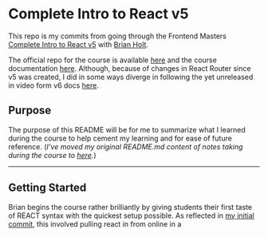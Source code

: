 # Complete Intro to React v5

This repo is my commits from going through the Frontend Masters [Complete Intro to React v5](https://frontendmasters.com/courses/complete-react-v5/) with [Brian Holt](https://frontendmasters.com/teachers/brian-holt/).

The official repo for the course is available [here](https://github.com/btholt/complete-intro-to-react-v5) and the course documentation [here](https://btholt.github.io/complete-intro-to-react-v5/).  Although, because of changes in React Router since v5 was created, I did in some ways diverge in following the yet unreleased in video form v6 docs [here](https://btholt.github.io/complete-intro-to-react-v6/).

## Purpose

The purpose of this README will be for me to summarize what I learned during the course to help cement my learning and for ease of future reference.  (*I've moved my original README.md content of notes taking during the course to [here](./NOTES.md).*)

----

## Getting Started

Brian begins the course rather brilliantly by giving students their first taste of REACT syntax with the quickest setup possible. As reflected in [my initial commit](https://github.com/djwilkins/Complete-Intro-to-React-v5/commit/9353ed97ffd213f27eb37a1ff68896b436f9b478), this involved pulling react in from online in a <script> tag (CDN style) and writing some very basic react in another <script> tag in index.html directly.  *(Not a best practice - just a nice way to get moving quickly.)*

That very basic React is simply a [function component](https://reactjs.org/docs/components-and-props.html "See Function vs Class Component distinction in official docs here") called App that returns a header element wrapped in a div element.

---

## Function Components and Props

After spawing off our React js into its own App.js file ([here](https://github.com/djwilkins/Complete-Intro-to-React-v5/commit/e5614e021c2a966e45d1469e24606a43f277b18c)), we then add a new **function component** called Pet and utilize it three times in our App component ([here](https://github.com/djwilkins/Complete-Intro-to-React-v5/commit/fa896f4667f14b00329277e53535fb771614337e)).

We then implement [props](https://reactjs.org/docs/components-and-props.html) by passing them down from our App component into each Pet component one by one ([here](https://github.com/djwilkins/Complete-Intro-to-React-v5/commit/4a0d7444970f30a161a94c4d4de39209f7082fe0)). 

We also learn to utilize [destructuring](https://developer.mozilla.org/en-US/docs/Web/JavaScript/Reference/Operators/Destructuring_assignment) (JS ES6) in passing props to avoid redundant dot notation in our child component ([here](https://github.com/djwilkins/Complete-Intro-to-React-v5/commit/e482f4e07c5efa5e20ebd752fb9509155ab036a2)).

---

## Node.js and Tooling

Next we initialize our project folder as a node project (with "npm init -y") so we can start managing packages in a package.json file ([here](https://github.com/djwilkins/Complete-Intro-to-React-v5/commit/ab299694f4cf7e97728a98b9f3d15f5de26195a4)) and add a .gitignore to avoid commiting packages installed under node_modules to git ([here](https://github.com/djwilkins/Complete-Intro-to-React-v5/commit/1fe82d24b7f90a7699ba62320a8e170345b621b3)).

We npm install [prettier](https://prettier.io/), add and add some prettier configurations to our package.json ([here](https://github.com/djwilkins/Complete-Intro-to-React-v5/commit/75dc9f80159ac12596aae12c443ef4f3bc089768)) and through a .prettierrc.js file ([here](https://github.com/djwilkins/Complete-Intro-to-React-v5/commit/e7aca728e7b1073793af8ee6a1f0dd21a63444d0)).

We npm install [eslint](https://eslint.org/) ([here](https://github.com/djwilkins/Complete-Intro-to-React-v5/commit/b03cf543e0077685fc0018e7a0fc77e4f3ec6aa6)) and add some eslint configurations to our package.json and through a .eslintrc.json ([here](https://github.com/djwilkins/Complete-Intro-to-React-v5/commit/1fe326ba2bb451ac14474aef69401da8756b8c8d)).

Why both? Prettier is more concerned with generic things like spacing where as Eslint's goes further with opinionation on coding best practices (like not declaring unused variables).

Finally, we update our .gitignore to exclude additional files ([here](https://github.com/djwilkins/Complete-Intro-to-React-v5/commit/a562a3079a72b91301b49b369241c2d73caa315f)).

---

## Parcel & Bundling React Locally

Next we install [Parcel](https://parceljs.org/) which is an alternative to [Webpack](https://webpack.js.org/).

And npm install React (react/react-dom) to include/package it locally, remove our CDN links of it from before and import it from local packages instead ([here](https://github.com/djwilkins/Complete-Intro-to-React-v5/commit/72d0f99325fbd50aa5d3749e3328bef12dc4a060))

---

## Spawning Pet.js and JSX Implementation

We continue refactoring by spawning the Pet component off into its own file ([here](https://github.com/djwilkins/Complete-Intro-to-React-v5/commit/c35cf38ef9cea0d4e96b3eb1f7f4e7ce7fdb4d89)). And implement the alternate "Default export pattern" with it ([here](https://github.com/djwilkins/Complete-Intro-to-React-v5/commit/af67f6ee17a3bcd250804ac79741222fcea8ba0d)).

More importantly, we next implement [JSX](https://reactjs.org/docs/jsx-in-depth.html) syntax in both our Pet (Pet.js) and App (App.js) components ([here](([here](https://github.com/djwilkins/Complete-Intro-to-React-v5/commit/720c127130f1e9e8ddb7aef8f9d8ddf4f5cfbe98)) and [here](https://github.com/djwilkins/Complete-Intro-to-React-v5/commit/e32e4da9efe11b41c3bf2e3d0da9a60b8e9ee447)).

We also update our Eslint congifuations to understand React/JSX ([here](https://github.com/djwilkins/Complete-Intro-to-React-v5/commit/1462d6d297e4b2b4c43cb7ade03f88dc21ba9c55)).

---

## SearchParams Component and useState Hook

Next we added a new SearchParams component ([here](https://github.com/djwilkins/Complete-Intro-to-React-v5/commit/4e776274cba08a0c2cb47356ffd57683460dda7e)) and implemeneted managing it's input element value's sate with the useState Hook ([here](https://github.com/djwilkins/Complete-Intro-to-React-v5/commit/ef6ad751e6644b0bfd24263bc9ff380fa2202910)).

We updated our eslint configurations to include React Hook rules and I captured some Hook usage comments [here](https://github.com/djwilkins/Complete-Intro-to-React-v5/commit/bbbbd751178a663ecb5a215d3cc0e0f6463771a0).

---

## Pet API

Next we install the Frontend Masters Pet API package and import it's ANIMALS array in our SearchParams component ([here](https://github.com/djwilkins/Complete-Intro-to-React-v5/commit/4e44eb0601674685c4b04824d9c0b150e81e204f)) and then add a new select element to our SearchParams form for animal, populate its options with ANIMALS.map and track the animal selected with a new useState value ([here](https://github.com/djwilkins/Complete-Intro-to-React-v5/commit/ba5737ce8821fa39986cb5a12a4f51c751873ba9)).

WIth React, "Each child in a list should have a unique 'key' prop" and we address this with a "key" attribute [here](https://github.com/djwilkins/Complete-Intro-to-React-v5/commit/ab1750b3e24d32f9b805b35d51af709e7c883370). (*Similar to angularjs requiring a unique id for elements spawned from an array with ng-repeat.*) 

---

## Breed and Custom Dropdown Hook

Next we expand our SearchParams component with useState hooks for two more values (breed and breeds) and add a new form select element for choosing the breed from breeds [here](https://github.com/djwilkins/Complete-Intro-to-React-v5/commit/61699b0c6e1ec4d19526ef9cf0665c5e1612b27f#diff-a1c641477cd8005d163fd088b5c4e46462256c97e58fada1e42d44ab4b823c28). (We will be loading "breeds" from the api per another update.)

But first, we create a **<u>custom Hook</u>** called useDropdown that abstracts the common facets of our animal and breed dropdowns and utilizes that new dropdown to refactor/simplify our SearchParmams component code ([here](https://github.com/djwilkins/Complete-Intro-to-React-v5/commit/5cf5b2189220a3aa66fd7a263ae7a9a1e06d22a0))

---

## useEffect Hook

We further expand our SearchParams component with a useEffect hook, which is a hook that runs after the component has rendererd the 1st time. This hook provides for functional components (like our SearchParams) what used to only be available in React through class component methods.

We start with a simple implementation [here](https://github.com/djwilkins/Complete-Intro-to-React-v5/commit/011570c295e53dbdc049c9024552cdd279af08a4) that pulls the breeds from the Frontend Masters pet api for our default anamal ("dogs") and writes the result to the console.  We then update [here](https://github.com/djwilkins/Complete-Intro-to-React-v5/commit/4d21aee2c5d421a52ab90ba7a546b02027f20737) to (1) reset breed/breeds to nothing, (2) populate the breeds (dropdown options) based on the current animal (api returns) and (3) rerun each time animal changes.

(We also update our destructuring of animal breeds from the api to be referred to with the alias apiBreeds to distinguish from our state tracked value of the same name [here](https://github.com/djwilkins/Complete-Intro-to-React-v5/commit/941431b8cb9455ef3f292ddb5dbb7a649b0c4289).

---

## React Strict Mode, Dev v. Prod Builds and Dev Tools

We implement React Strict mode by wrapping our App component returns in a special React.StrictMode component and also discuss differences between dev and production builds using Parcel vs Webpack and finally, the availability/value of React Dev Tools for Chrome and Firefox is mentioned (all [here](https://github.com/djwilkins/Complete-Intro-to-React-v5/commit/f5d11c459253ec51fbb05bbe9691e55fc2ea6d18)).

---

## API with Async and Mock Data

Next, we create an async function in our SearchParams component that API requests all the animals that match the current search params and that updates the value of "animals" in state on receive of the data ([here](https://github.com/djwilkins/Complete-Intro-to-React-v5/commit/de5ee0c26689e8745eff65f99bc72d5eb6c3995f#diff-a1c641477cd8005d163fd088b5c4e46462256c97e58fada1e42d44ab4b823c28)).

In the same commit, we also update package.json so that babel knows not to worry about converting our code and particularly async for older browsers.

Next, we npm install cross-env and update our package.json with a new option to build/serve out our project using mock api data in the case the real api becomes unavailable ([here](https://github.com/djwilkins/Complete-Intro-to-React-v5/commit/e1077965c009ecd185c43e213403cc64a45dc27b)).

---

## Add Results Component (SearchParams and Pet Components go between)

Next, we add a new Results component that SearchParams can pass the list of pets from the API to ([here](https://github.com/djwilkins/Complete-Intro-to-React-v5/commit/5a7c9bdc263fc543fdb4a3aeb7664e0f32ea6fc1)). This component stands as an intermediary between the SearchParams and the Pet component, handling some search result logic specifically therein.

---

## Improve Pet Component

Next we improve the Pet component structure and include an image from the api results (where available) [here](https://github.com/djwilkins/Complete-Intro-to-React-v5/commit/ec9a4c326707e68690945d2172a34510fe3be7be).

---

## React Router and New Details Component & Page

Next, we implement <u>React Router</u> to include a second page in our SPA (Single Page Application): A details page for each pet ([here](https://github.com/djwilkins/Complete-Intro-to-React-v5/commit/2fbf0569572eabcc081d0fd03d745b95832f2d21)). In doing so, we define the routes in our App component and add a link to a pet's details page from the Pet component.

We also learn a nifty debugging trick for printing a component's props on the page ([here](https://github.com/djwilkins/Complete-Intro-to-React-v5/commit/f01c45ea6895aa8728210a42a0b85c2315939d70)).  And restore the header home page linke ([here](https://github.com/djwilkins/Complete-Intro-to-React-v5/commit/46a21248bde7f7b1fec8de0be03791e1f0741b14)).

---

## Class Components - Refactor Details as Class Component

Next, we refactor our Details functional component into our first **class component** ([here](https://github.com/djwilkins/Complete-Intro-to-React-v5/commit/17faadcc321668496ef55fe862fd75e5ef343245)). At the same time, I do some cleanup from using React Router (v6 of tutorial) instead of Reach Router (from the v5) as in current available tutorial.

We then learn we can simplify initializing the Details class components initial state without using a constructor method ([here](https://github.com/djwilkins/Complete-Intro-to-React-v5/commit/fa73fdbc472c82d14f169c883bdba485bfa0c534)).

---

## Class Components - Create new Carousel Class Component

Next, we create our second class component, a new Carousel component for switching through a pet's avaialble images ([here](https://github.com/djwilkins/Complete-Intro-to-React-v5/commit/7576d7efeb3a5e1804cec0cf44204914728425b1)).

And then utilize the React class component lifecycle method [getDerivedStateFromProps](https://reactjs.org/docs/react-component.html#static-getderivedstatefromprops) to simplify logic for passing/handling image data in our Carousel class component ([here](https://github.com/djwilkins/Complete-Intro-to-React-v5/commit/b281d29ea63721934a11d7539413b1da2bf61bc8) and [here](https://github.com/djwilkins/Complete-Intro-to-React-v5/commit/8e67e01a26e325b4ff78223962146e971826e33b)).

*(NOTE: Life cycle methods are for Class Components what Hooks are for Function Components. Each is mutually exclusive.)*

Next, we add the click event handler method (handleIndexClick) for updating the index of the current image of the Carousel component and learn how to avoid losing the component's this context in this situation ([here](https://github.com/djwilkins/Complete-Intro-to-React-v5/blob/main/src/Carousel.js)).

Finally, I wrap up the Carousel class component implementation with some needed typo fixes [here](https://github.com/djwilkins/Complete-Intro-to-React-v5/commit/fef430f33e0e7183784efff44327e5e73502fed2).

---

## Error Boundaries and Other Class Component Lifecycle Methods

We learn to utilize React's Error Boundaries feature as an error handling workflow and look at utilizing a number of its other class component lifecycle methods ([componentDidCatch](componentDidCatch), [componentDidUpdate](componentDidCatch)) by creating a new ErrorBoundary class component [here](https://github.com/djwilkins/Complete-Intro-to-React-v5/commit/db0c6b14b502657b5a6d5705afc79413a25babd5) and [here](https://github.com/djwilkins/Complete-Intro-to-React-v5/commit/1ab52f1ec3633b4e73ab87b4ff6f40f24785ab2f).

*Note: I saw some issues getting this to work quite right with the differences between v5 and v6 of this tutorial.*

*Note: The componentDidUpdate lifecycle method is for class components what the useEffect hook is for functional components.*

---

## Context - Implementing a Theme Context

Context in React is a way to define global state (it effectively replaces Redux with a native React solution).  A good thing about React in general is that most everything is explicit and we can see the flow of data each step of the way.  This can be cumbersome though with things like styles where we're passing the style prop down from parent to child Component layer after layer after layer.

It's just such a use case that we implement React Contexts for a style theme initial structure [here](https://github.com/djwilkins/Complete-Intro-to-React-v5/commit/feafc240de28d2f28b4326ba7eb21f8d97824abb) add a button style to it [here](https://github.com/djwilkins/Complete-Intro-to-React-v5/commit/ac39a7a9d3e4f560a739c27d7f1af0e31d6965c3)

It's noted that its worth avoiding this wherever possible. The official React docs themselves recommend considering "composition" as an alterate to using context (inheritance) so as not to lose the benefits of component reusability / modularity by having a component always depend on being nested in a specific context.

Finally, we add a new dropdown to our SearchParams component to allow the user to dynamically set the button style color in our Theme Context through the UI [here](https://github.com/djwilkins/Complete-Intro-to-React-v5/commit/aedc0af5f9a6261861d32ab409f9c46fc5ff2361).

---

 ## Portals and useRef - Implement Modal

And last but not lease, we use React's [Portals](https://reactjs.org/docs/portals.html) feature and [useRef](https://github.com/djwilkins/Complete-Intro-to-React-v5/commit/71eb89702bb1ad43eae1821f29618af28fe39547) hook to implement a Modal [here](https://github.com/djwilkins/Complete-Intro-to-React-v5/commit/71eb89702bb1ad43eae1821f29618af28fe39547).

Portals allow us to render children into a DOM node outside of the root DOM note we're mounting our App component to.  And useRef is described here as being like instance variables in a class (or class component) but for functional components.

See the commit comments and official docs for more info.

---

## Summary

With this, the instructor says we've gone over the majority of what is generally useful and utilized from the React library.  The notes for his supplemental Intermediate React course are also available at the v5 and v6 course doc links up top.